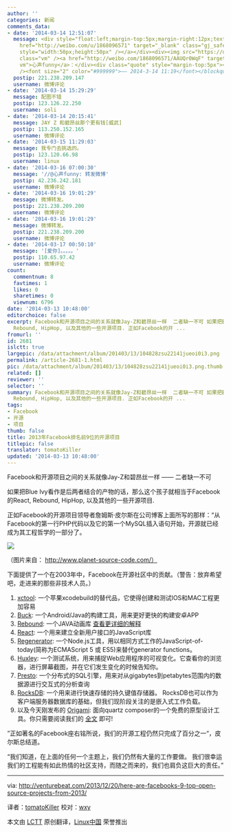 ```yaml
---
author: ''
categories: 新闻
comments_data:
- date: '2014-03-14 12:51:07'
  message: <div style="float:left;margin-top:5px;margin-right:12px;text-align:center"><a
    href="http://weibo.com/u/1868096571" target="_blank" class="gj_safe_a" ><img src="http://tp4.sinaimg.cn/1868096571/50/5628850419/1"
    style="width:50px;height:50px" /></a></div><div><img src="https://dn-linuxcn.qbox.me/xwb/images/bgimg/icon_logo.png"
    class="vm" /><a href="http://weibo.com/1868096571/AAUQr0WqF" target="_blank" class="gj_safe_a
    vm">心声funny</a>：</div><div class="quote" style="margin-top:5px"><blockquote>转发微博<br
    /><font size="2" color="#999999">—— 2014-3-14 11:19</font></blockquote></div>
  postip: 221.238.209.147
  username: 微博评论
- date: '2014-03-14 15:29:29'
  message: 配图不错
  postip: 123.126.22.250
  username: soli
- date: '2014-03-14 20:15:41'
  message: JAY Z 和碧昂丝那个更有钱[威武]
  postip: 113.250.152.165
  username: 微博评论
- date: '2014-03-15 11:29:03'
  message: 我专门去挑选的。
  postip: 123.120.66.98
  username: linux
- date: '2014-03-16 07:00:30'
  message: '//@心声funny: 转发微博'
  postip: 42.236.242.181
  username: 微博评论
- date: '2014-03-16 19:01:29'
  message: 微博转发。
  postip: 221.238.209.200
  username: 微博评论
- date: '2014-03-16 19:01:29'
  message: 微博转发。
  postip: 221.238.209.200
  username: 微博评论
- date: '2014-03-17 00:50:10'
  message: '[爱你]。。。。。'
  postip: 110.65.97.42
  username: 微博评论
count:
  commentnum: 8
  favtimes: 1
  likes: 0
  sharetimes: 0
  viewnum: 6796
date: '2014-03-13 10:48:00'
editorchoice: false
excerpt: Facebook和开源项目之间的关系就像Jay-Z和碧昂丝一样  二者缺一不可 如果把Blue Ivy看作是后两者结合的产物的话，那么这个孩子就相当于Facebook的React,
  Rebound, HipHop, 以及其他的一些开源项目. 正如Facebook的开 ...
fromurl: ''
id: 2681
islctt: true
largepic: /data/attachment/album/201403/13/104828zsu22141jueoi0i3.png
permalink: /article-2681-1.html
pic: /data/attachment/album/201403/13/104828zsu22141jueoi0i3.png.thumb.jpg
related: []
reviewer: ''
selector: ''
summary: Facebook和开源项目之间的关系就像Jay-Z和碧昂丝一样  二者缺一不可 如果把Blue Ivy看作是后两者结合的产物的话，那么这个孩子就相当于Facebook的React,
  Rebound, HipHop, 以及其他的一些开源项目. 正如Facebook的开 ...
tags:
- Facebook
- 开源
- 项目
thumb: false
title: 2013年Facebook排名前9位的开源项目
titlepic: false
translator: tomatoKiller
updated: '2014-03-13 10:48:00'
---
```


Facebook和开源项目之间的关系就像Jay-Z和碧昂丝一样 —— 二者缺一不可


如果把Blue Ivy看作是后两者结合的产物的话，那么这个孩子就相当于Facebook的React, Rebound, HipHop, 以及其他的一些开源项目.


正如Facebook的开源项目领导者詹姆斯·皮尔斯在公司博客上面所写的那样：“从Facebook的第一行PHP代码以及它的第一个MySQL插入语句开始，开源就已经成为其工程哲学的一部分了。


![](/data/attachment/album/201403/13/104828zsu22141jueoi0i3.png)


（图片来自： http://www.planet-source-code.com/）


下面提供了一个在2003年中，Facebook在开源社区中的贡献。（警告：放弃希望吧，走进来的那些非技术人员。）


1. [xctool](https://github.com/facebook/xctool): 一个苹果xcodebuild的替代品，它使得创建和测试IOS和MAC工程更加容易
2. [Buck](http://facebook.github.io/buck/): 一个Android/Java的构建工具，用来更好更快的构建安卓APP
3. [Rebound](http://facebook.github.io/rebound/): 一个JAVA动画库 [查看更详细的解释](http://venturebeat.com/2013/12/10/how-facebook-could-save-the-mobile-web-starting-with-open-sourcing-its-secret-tools/)
4. [React](http://facebook.github.io/regenerator/): 一个用来建立全新用户接口的JavaScript库
5. [Regenerator](http://facebook.github.io/regenerator/): 一个Node.js工具，用以相同方式工作的JavaScript-of-today(简称为ECMAScript 5 或 ES5)来替代generator functions。
6. [Huxley](https://github.com/facebook/huxley): 一个测试系统，用来捕捉Web应用程序的可视变化。它查看你的浏览器，进行屏幕截图，并在它们发生变化的时候告知你。
7. [Presto](http://prestodb.io/): 一个分布式的SQL引擎，用来对从gigabytes到petabytes范围内的数据源进行交互式的分析查询
8. [RocksDB](http://rocksdb.org/): 一个用来进行快速存储的持久键值存储器。 RocksDB也可以作为客户端服务器数据库的基础，但我们现阶段关注的是嵌入式工作负载。
9. 以及今天刚发布的 [Origami](http://facebook.github.io/origami/): 面向quartz composer的一个免费的原型设计工具。你只需要阅读我们的 [全文](http://venturebeat.com/2013/12/20/you-can-now-build-an-interactive-mobile-app-no-code-required-thanks-to-facebook/) 即可!


”正如著名的Facebook座右铭所说，我们的开源工程仍然只完成了百分之一“，皮尔斯总结道。


“我们知道，在上面的任何一个主题上，我们仍然有大量的工作要做。 我们很幸运我们的工程能有如此热情的社区支持，而随之而来的，我们也肩负这巨大的责任。”




---


via: <http://venturebeat.com/2013/12/20/here-are-facebooks-9-top-open-source-projects-from-2013/>


译者：[tomatoKiller](https://github.com/tomatoKiller) 校对：[wxy](https://github.com/wxy)


本文由 [LCTT](https://github.com/LCTT/TranslateProject) 原创翻译，[Linux中国](http://linux.cn/) 荣誉推出